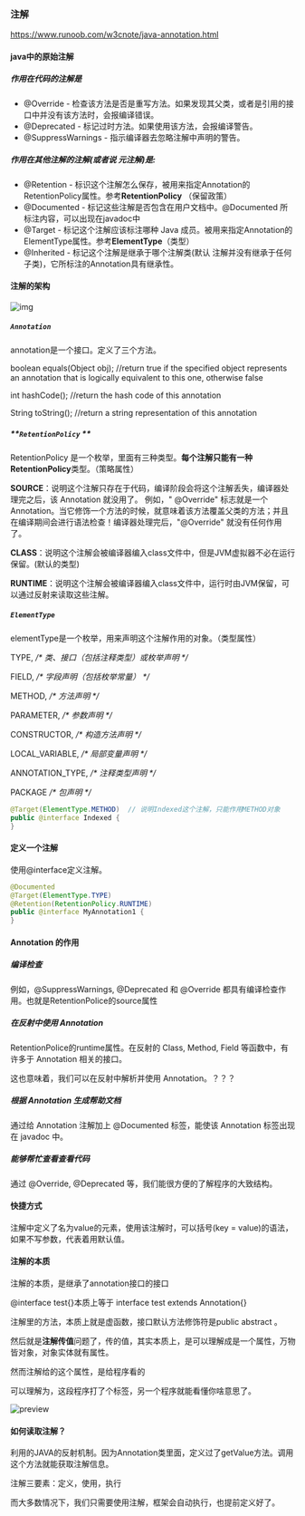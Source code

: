 ### 注解

https://www.runoob.com/w3cnote/java-annotation.html

#### java中的原始注解

##### **作用在代码的注解是**

- @Override - 检查该方法是否是重写方法。如果发现其父类，或者是引用的接口中并没有该方法时，会报编译错误。
- @Deprecated - 标记过时方法。如果使用该方法，会报编译警告。
- @SuppressWarnings - 指示编译器去忽略注解中声明的警告。

##### 作用在其他注解的注解(或者说 元注解)是:

- @Retention - 标识这个注解怎么保存，被用来指定Annotation的RetentionPolicy属性。参考**RetentionPolicy** （保留政策）
- @Documented - 标记这些注解是否包含在用户文档中。@Documented 所标注内容，可以出现在javadoc中
- @Target - 标记这个注解应该标注哪种 Java 成员。被用来指定Annotation的ElementType属性。参考**ElementType**（类型）
- @Inherited - 标记这个注解是继承于哪个注解类(默认 注解并没有继承于任何子类)，它所标注的Annotation具有继承性。

#### 注解的架构

![img](D:\markdown\学习笔记markdown\开源社\workspace\Logistics-System-Simulator\notes\java注解.assets\28123151-d471f82eb2bc4812b46cc5ff3e9e6b82.jpg)



##### `Annotation`

annotation是一个接口。定义了三个方法。

boolean equals(Object obj);  //return true if the specified object represents an annotation that is logically equivalent to this one, otherwise false

int hashCode();	//return the hash code of this annotation

String toString();	//return a string representation of this annotation



##### **`RetentionPolicy` **

RetentionPolicy 是一个枚举，里面有三种类型。**每个注解只能有一种RetentionPolicy**类型。（策略属性）

**SOURCE**：说明这个注解只存在于代码，编译阶段会将这个注解丢失，编译器处理完之后，该 Annotation 就没用了。 例如，" @Override" 标志就是一个 Annotation。当它修饰一个方法的时候，就意味着该方法覆盖父类的方法；并且在编译期间会进行语法检查！编译器处理完后，"@Override" 就没有任何作用了。

**CLASS**：说明这个注解会被编译器编入class文件中，但是JVM虚拟器不必在运行保留。(默认的类型)

**RUNTIME**：说明这个注解会被编译器编入class文件中，运行时由JVM保留，可以通过反射来读取这些注解。



##### **`ElementType`** 

elementType是一个枚举，用来声明这个注解作用的对象。（类型属性）

TYPE,        */\* 类、接口（包括注释类型）或枚举声明  \*/*

FIELD,        */\* 字段声明（包括枚举常量）  \*/*

METHOD,       */\* 方法声明  \*/*  

PARAMETER,      */\* 参数声明  \*/*

CONSTRUCTOR,     */\* 构造方法声明  \*/*

LOCAL_VARIABLE,   */\* 局部变量声明  \*/*

ANNOTATION_TYPE,   */\* 注释类型声明  \*/*

PACKAGE       */\* 包声明  \*/*

```java
@Target(ElementType.METHOD)  // 说明Indexed这个注解，只能作用METHOD对象
public @interface Indexed {
}
```

#### 定义一个注解

使用@interface定义注解。

```java
@Documented
@Target(ElementType.TYPE)
@Retention(RetentionPolicy.RUNTIME)
public @interface MyAnnotation1 {
}
```

#### Annotation 的作用

##### 编译检查

例如，@SuppressWarnings, @Deprecated 和 @Override 都具有编译检查作用。也就是RetentionPolice的source属性

##### 在反射中使用 Annotation

RetentionPolice的runtime属性。在反射的 Class, Method, Field 等函数中，有许多于 Annotation 相关的接口。

这也意味着，我们可以在反射中解析并使用 Annotation。？？？

##### 根据 Annotation 生成帮助文档

通过给 Annotation 注解加上 @Documented 标签，能使该 Annotation 标签出现在 javadoc 中。

##### 能够帮忙查看查看代码

通过 @Override, @Deprecated 等，我们能很方便的了解程序的大致结构。



#### 快捷方式

注解中定义了名为value的元素，使用该注解时，可以括号(key = value)的语法，如果不写参数，代表着用默认值。

#### 注解的本质

注解的本质，是继承了annotation接口的接口

@interface  test{}本质上等于 interface test extends Annotation{}

注解里的方法，本质上就是虚函数，接口默认方法修饰符是public abstract 。

然后就是**注解传值**问题了，传的值，其实本质上，是可以理解成是一个属性，万物皆对象，对象实体就有属性。

然而注解给的这个属性，是给程序看的

可以理解为，这段程序打了个标签，另一个程序就能看懂你啥意思了。

![preview](D:\markdown\学习笔记markdown\开源社\workspace\Logistics-System-Simulator\notes\java注解.assets\v2-3c4bab856af60100a255bdafecb3ce1e_r.jpg)

#### 如何读取注解？

利用的JAVA的反射机制。因为Annotation类里面，定义过了getValue方法。调用这个方法就能获取注解信息。

注解三要素：定义，使用，执行

而大多数情况下，我们只需要使用注解，框架会自动执行，也提前定义好了。